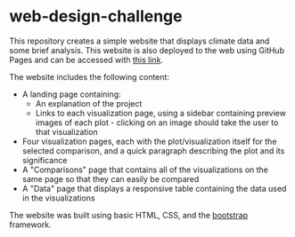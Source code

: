 # web-design-challenge

This repository creates a simple website that displays climate data and some brief analysis. This website is also deployed to the web using GitHub Pages and can be accessed with [this link](https://jeremybar32093.github.io/web-design-challenge/).

The website includes the following content:

* A landing page containing:
  * An explanation of the project
  * Links to each visualization page, using a sidebar containing preview images of each plot - clicking on an image should take the user to that visualization 
* Four visualization pages, each with the plot/visualization itself for the selected comparison, and a quick paragraph describing the plot and its significance
* A "Comparisons" page that contains all of the visualizations on the same page so that they can easily be compared
* A "Data" page that displays a responsive table containing the data used in the visualizations

The website was built using basic HTML, CSS, and the [bootstrap](https://getbootstrap.com/) framework. 

